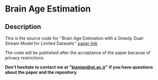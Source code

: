 # Brain Age Estimation

## Description 
This is the source code for ''Brain Age Estimation with a Greedy Dual-Stream Model for Limited Datasets''
 [paper link](https://www.sciencedirect.com/science/article/abs/pii/S0925231224007458 ("paper link"))

 The code will be published after the acceptance of the paper because of privacy restrictions.
 
**Don't hesitate to contact me at "kianian@ut.ac.ir" if you have questions about the paper and the repository**.

